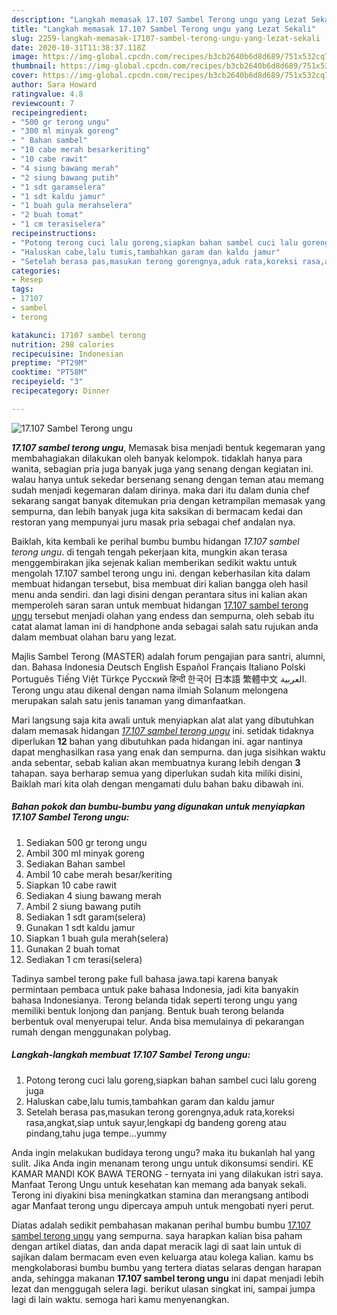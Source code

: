 ```yaml
---
description: "Langkah memasak 17.107 Sambel Terong ungu yang Lezat Sekali"
title: "Langkah memasak 17.107 Sambel Terong ungu yang Lezat Sekali"
slug: 2259-langkah-memasak-17107-sambel-terong-ungu-yang-lezat-sekali
date: 2020-10-31T11:38:37.118Z
image: https://img-global.cpcdn.com/recipes/b3cb2640b6d8d689/751x532cq70/17107-sambel-terong-ungu-foto-resep-utama.jpg
thumbnail: https://img-global.cpcdn.com/recipes/b3cb2640b6d8d689/751x532cq70/17107-sambel-terong-ungu-foto-resep-utama.jpg
cover: https://img-global.cpcdn.com/recipes/b3cb2640b6d8d689/751x532cq70/17107-sambel-terong-ungu-foto-resep-utama.jpg
author: Sara Howard
ratingvalue: 4.8
reviewcount: 7
recipeingredient:
- "500 gr terong ungu"
- "300 ml minyak goreng"
- " Bahan sambel"
- "10 cabe merah besarkeriting"
- "10 cabe rawit"
- "4 siung bawang merah"
- "2 siung bawang putih"
- "1 sdt garamselera"
- "1 sdt kaldu jamur"
- "1 buah gula merahselera"
- "2 buah tomat"
- "1 cm terasiselera"
recipeinstructions:
- "Potong terong cuci lalu goreng,siapkan bahan sambel cuci lalu goreng juga"
- "Haluskan cabe,lalu tumis,tambahkan garam dan kaldu jamur"
- "Setelah berasa pas,masukan terong gorengnya,aduk rata,koreksi rasa,angkat,siap untuk sayur,lengkapi dg bandeng goreng atau pindang,tahu juga tempe...yummy"
categories:
- Resep
tags:
- 17107
- sambel
- terong

katakunci: 17107 sambel terong 
nutrition: 298 calories
recipecuisine: Indonesian
preptime: "PT29M"
cooktime: "PT58M"
recipeyield: "3"
recipecategory: Dinner

---
```



![17.107 Sambel Terong ungu](https://img-global.cpcdn.com/recipes/b3cb2640b6d8d689/751x532cq70/17107-sambel-terong-ungu-foto-resep-utama.jpg)

<b><i>17.107 sambel terong ungu</i></b>, Memasak bisa menjadi bentuk kegemaran yang membahagiakan dilakukan oleh banyak kelompok. tidaklah hanya para wanita, sebagian pria juga banyak juga yang senang dengan kegiatan ini. walau hanya untuk sekedar bersenang senang dengan teman atau memang sudah menjadi kegemaran dalam dirinya. maka dari itu dalam dunia chef sekarang sangat banyak ditemukan pria dengan ketrampilan memasak yang sempurna, dan lebih banyak juga kita saksikan di bermacam kedai dan restoran yang mempunyai juru masak pria sebagai chef andalan nya.

Baiklah, kita kembali ke perihal bumbu bumbu hidangan <i>17.107 sambel terong ungu</i>. di tengah tengah pekerjaan kita, mungkin akan terasa menggembirakan jika sejenak kalian memberikan sedikit waktu untuk mengolah 17.107 sambel terong ungu ini. dengan keberhasilan kita dalam membuat hidangan tersebut, bisa membuat diri kalian bangga oleh hasil menu anda sendiri. dan lagi disini dengan perantara situs ini kalian akan memperoleh saran saran untuk membuat hidangan <u>17.107 sambel terong ungu</u> tersebut menjadi olahan yang endess dan sempurna, oleh sebab itu catat alamat laman ini di handphone anda sebagai salah satu rujukan anda dalam membuat olahan baru yang lezat.

Majlis Sambel Terong (MASTER) adalah forum pengajian para santri, alumni, dan. Bahasa Indonesia Deutsch English Español Français Italiano Polski Português Tiếng Việt Türkçe Русский हिन्दी 한국어 日本語 繁體中文 العربية. Terong ungu atau dikenal dengan nama ilmiah Solanum melongena merupakan salah satu jenis tanaman yang dimanfaatkan.


Mari langsung saja kita awali untuk menyiapkan alat alat yang dibutuhkan dalam memasak hidangan <u><i>17.107 sambel terong ungu</i></u> ini. setidak tidaknya diperlukan <b>12</b> bahan yang dibutuhkan pada hidangan ini. agar nantinya dapat menghasilkan rasa yang enak dan sempurna. dan juga sisihkan waktu anda sebentar, sebab kalian akan membuatnya kurang lebih dengan <b>3</b> tahapan. saya berharap semua yang diperlukan sudah kita miliki disini, Baiklah mari kita olah dengan mengamati dulu bahan baku dibawah ini.

<!--inarticleads1-->

##### Bahan pokok dan bumbu-bumbu yang digunakan untuk menyiapkan 17.107 Sambel Terong ungu:

1. Sediakan 500 gr terong ungu
1. Ambil 300 ml minyak goreng
1. Sediakan  Bahan sambel
1. Ambil 10 cabe merah besar/keriting
1. Siapkan 10 cabe rawit
1. Sediakan 4 siung bawang merah
1. Ambil 2 siung bawang putih
1. Sediakan 1 sdt garam(selera)
1. Gunakan 1 sdt kaldu jamur
1. Siapkan 1 buah gula merah(selera)
1. Gunakan 2 buah tomat
1. Sediakan 1 cm terasi(selera)


Tadinya sambel terong pake full bahasa jawa.tapi karena banyak permintaan pembaca untuk pake bahasa Indonesia, jadi kita banyakin bahasa Indonesianya. Terong belanda tidak seperti terong ungu yang memiliki bentuk lonjong dan panjang. Bentuk buah terong belanda berbentuk oval menyerupai telur. Anda bisa memulainya di pekarangan rumah dengan menggunakan polybag. 

<!--inarticleads2-->

##### Langkah-langkah membuat 17.107 Sambel Terong ungu:

1. Potong terong cuci lalu goreng,siapkan bahan sambel cuci lalu goreng juga
1. Haluskan cabe,lalu tumis,tambahkan garam dan kaldu jamur
1. Setelah berasa pas,masukan terong gorengnya,aduk rata,koreksi rasa,angkat,siap untuk sayur,lengkapi dg bandeng goreng atau pindang,tahu juga tempe...yummy


Anda ingin melakukan budidaya terong ungu? maka itu bukanlah hal yang sulit. Jika Anda ingin menanam terong ungu untuk dikonsumsi sendiri. KE KAMAR MANDI KOK BAWA TERONG - ternyata ini yang dilakukan istri saya. Manfaat Terong Ungu untuk kesehatan kan memang ada banyak sekali. Terong ini diyakini bisa meningkatkan stamina dan merangsang antibodi agar Manfaat terong ungu dipercaya ampuh untuk mengobati nyeri perut. 

Diatas adalah sedikit pembahasan makanan perihal bumbu bumbu <u>17.107 sambel terong ungu</u> yang sempurna. saya harapkan kalian bisa paham dengan artikel diatas, dan anda dapat meracik lagi di saat lain untuk di sajikan dalam bermacam even even keluarga atau kolega kalian. kamu bs mengkolaborasi bumbu bumbu yang tertera diatas selaras dengan harapan anda, sehingga makanan <b>17.107 sambel terong ungu</b> ini dapat menjadi lebih lezat dan menggugah selera lagi. berikut ulasan singkat ini, sampai jumpa lagi di lain waktu. semoga hari kamu menyenangkan.
